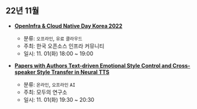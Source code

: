 ## 22년 11월
- __[OpenInfra & Cloud Native Day Korea 2022](https://2022.openinfradays.kr/program/sessions)__
  - 분류: `오프라인`, `유료` `클라우드`
  - 주최: 한국 오픈소스 인프라 커뮤니티
  - 일시: 11. 01(화) 18:00 ~ 19:00

- __[Papers with Authors Text-driven Emotional Style Control and Cross-speaker Style Transfer in Neural TTS](https://festa.io/events/2810)__
  - 분류: `온라인`, `오프라인` `AI`
  - 주최: 모두의 연구소
  - 일시: 11. 01(화) 19:30 ~ 20:30